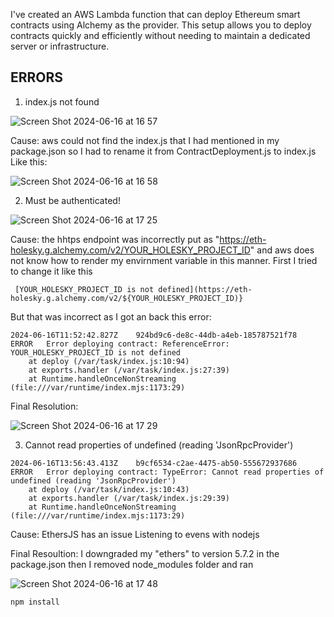 I've created an AWS Lambda function that can deploy Ethereum smart contracts using Alchemy as the provider.
This setup allows you to deploy contracts quickly and efficiently without needing to maintain a dedicated server or infrastructure.

## ERRORS
1.  index.js not found
   
![Screen Shot 2024-06-16 at 16 57](https://github.com/Sequence-94/voting-dapp-deployment/assets/53806574/709a3add-6898-48d8-b611-b0352d752d5a)

Cause: aws could not find the index.js that I had mentioned in my package.json so I had to rename it from ContractDeployment.js to index.js
Like this:

![Screen Shot 2024-06-16 at 16 58](https://github.com/Sequence-94/voting-dapp-deployment/assets/53806574/a3a2be3d-bf5c-4f3d-a901-fa89f1890f1b)


2.  Must be authenticated!
   
![Screen Shot 2024-06-16 at 17 25](https://github.com/Sequence-94/voting-dapp-deployment/assets/53806574/bde049ca-5846-4043-863a-515eb72a946e)


Cause: the hhtps endpoint was incorrectly put as "https://eth-holesky.g.alchemy.com/v2/YOUR_HOLESKY_PROJECT_ID" and aws does not know how to render my envirnment variable in this manner.
First I tried to change it like this 
```
 [YOUR_HOLESKY_PROJECT_ID is not defined](https://eth-holesky.g.alchemy.com/v2/${YOUR_HOLESKY_PROJECT_ID)}
```
But that was incorrect as I got an back this error:
```
2024-06-16T11:52:42.827Z	924bd9c6-de8c-44db-a4eb-185787521f78	ERROR	Error deploying contract: ReferenceError: YOUR_HOLESKY_PROJECT_ID is not defined
    at deploy (/var/task/index.js:10:94)
    at exports.handler (/var/task/index.js:27:39)
    at Runtime.handleOnceNonStreaming (file:///var/runtime/index.mjs:1173:29)
```
Final Resolution:

![Screen Shot 2024-06-16 at 17 29](https://github.com/Sequence-94/voting-dapp-deployment/assets/53806574/afc58899-444a-4960-8573-d202ad433659)

3.  Cannot read properties of undefined (reading 'JsonRpcProvider')

```
2024-06-16T13:56:43.413Z	b9cf6534-c2ae-4475-ab50-555672937686	ERROR	Error deploying contract: TypeError: Cannot read properties of undefined (reading 'JsonRpcProvider')
    at deploy (/var/task/index.js:10:43)
    at exports.handler (/var/task/index.js:29:39)
    at Runtime.handleOnceNonStreaming (file:///var/runtime/index.mjs:1173:29)
```
Cause: EthersJS has an issue Listening to evens with nodejs

Final Resoultion:
I downgraded my "ethers" to version 5.7.2 in the package.json then I removed node_modules folder and ran

![Screen Shot 2024-06-16 at 17 48](https://github.com/Sequence-94/voting-dapp-deployment/assets/53806574/e8f3bd29-b259-48d3-8dc9-a48733357329)

```
npm install 
```

